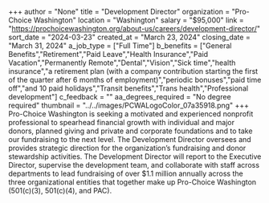 +++
author = "None"
title = "Development Director"
organization = "Pro-Choice Washington"
location = "Washington"
salary = "$95,000"
link = "https://prochoicewashington.org/about-us/careers/development-director/"
sort_date = "2024-03-23"
created_at = "March 23, 2024"
closing_date = "March 31, 2024"
a_job_type = ["Full Time"]
b_benefits = ["General Benefits","Retirement","Paid Leave","Health Insurance","Paid Vacation","Permanently Remote","Dental","Vision","Sick time","health insurance","a retirement plan (with a company contribution starting the first of the quarter after 6 months of employment)","periodic bonuses","paid time off","and 10 paid holidays","Transit benefits","Trans health","Professional development"]
c_feedback = ""
aa_degrees_required = "No degree required"
thumbnail = "../../images/PCWALogoColor_07a35918.png"
+++
Pro-Choice Washington is seeking a motivated and experienced nonprofit professional to spearhead financial growth with individual and major donors, planned giving and private and corporate foundations and to take our fundraising to the next level. The Development Director oversees and provides strategic direction for the organization’s fundraising and donor stewardship activities. The Development Director will report to the Executive Director,  supervise the development team, and collaborate with staff across departments to lead fundraising of over $1.1 million annually across the three organizational entities that together make up Pro-Choice Washington (501(c)(3), 501(c)(4), and PAC).  